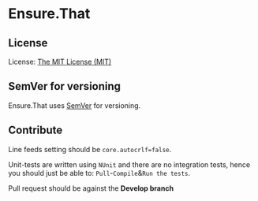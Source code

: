 # Ensure.That

## License
License: [The MIT License (MIT)](http://www.opensource.org/licenses/mit-license.php)

## SemVer for versioning
Ensure.That uses [SemVer](http://semver.org) for versioning.

## Contribute
Line feeds setting should be `core.autocrlf=false`.

Unit-tests are written using `NUnit` and there are no integration tests, hence you should just be able to: `Pull`-`Compile`&`Run the tests`.

Pull request should be against the **Develop branch**